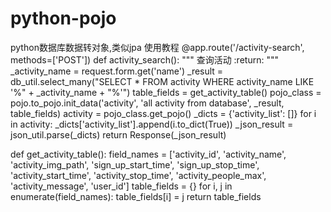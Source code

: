 # python-pojo
python数据库数据转对象,类似jpa
使用教程
  @app.route('/activity-search', methods=['POST'])
  def activity_search():
    """
    查询活动
    :return:
    """
    _activity_name = request.form.get('name')
    _result = db_util.select_many("SELECT * FROM activity WHERE activity_name LIKE '%" + _activity_name + "%'")
    table_fields = get_activity_table()
    pojo_class = pojo.to_pojo.init_data('activity', 'all activity from database', _result, table_fields)
    activity = pojo_class.get_pojo()
    _dicts = {'activity_list': []}
    for i in activity:
        _dicts['activity_list'].append(i.to_dict(True))
    _json_result = json_util.parse(_dicts)
    return Response(_json_result)


  def get_activity_table():
    field_names = ['activity_id', 'activity_name', 'activity_img_path', 'sign_up_start_time', 'sign_up_stop_time',
                   'activity_start_time', 'activity_stop_time', 'activity_people_max', 'activity_message',
                   'user_id']
    table_fields = {}
    for i, j in enumerate(field_names):
        table_fields[i] = j
    return table_fields
